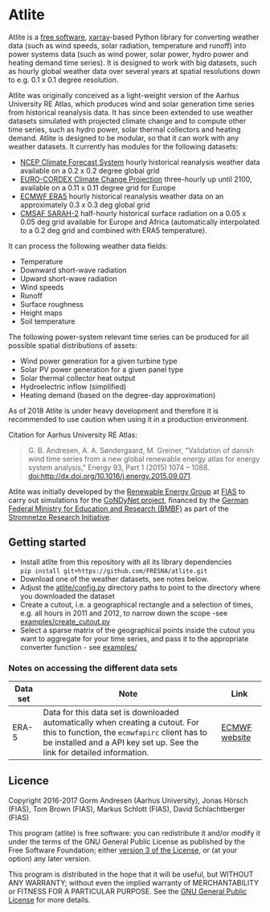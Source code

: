 Atlite
======

Atlite is a [free
software](http://www.gnu.org/philosophy/free-sw.en.html),
[xarray](http://xarray.pydata.org/en/stable/)-based Python library for
converting weather data (such as wind speeds, solar radiation,
temperature and runoff) into power systems data (such as wind power,
solar power, hydro power and heating demand time series). It is designed
to work with big datasets, such as hourly global weather data over
several years at spatial resolutions down to e.g. 0.1 x 0.1 degree
resolution.

Atlite was originally conceived as a light-weight version of the Aarhus
University RE Atlas, which produces wind and solar generation time
series from historical reanalysis data. It has since been extended to
use weather datasets simulated with projected climate change and to
compute other time series, such as hydro power, solar thermal collectors
and heating demand. Atlite is designed to be modular, so that it can
work with any weather datasets. It currently has modules for the
following datasets:

-   [NCEP Climate Forecast
    System](http://rda.ucar.edu/datasets/ds094.1/) hourly historical
    reanalysis weather data available on a 0.2 x 0.2 degree global grid
-   [EURO-CORDEX Climate Change Projection](http://www.euro-cordex.net/)
    three-hourly up until 2100, available on a 0.11 x 0.11 degree grid
    for Europe
-   [ECMWF
    ERA5](https://software.ecmwf.int/wiki/display/CKB/ERA5+data+documentation)
    hourly historical reanalysis weather data on an approximately 0.3 x
    0.3 deg global grid
-   [CMSAF
    SARAH-2](https://wui.cmsaf.eu/safira/action/viewDoiDetails?acronym=SARAH_V002)
    half-hourly historical surface radiation on a 0.05 x 0.05 deg grid
    available for Europe and Africa (automatically interpolated to a 0.2
    deg grid and combined with ERA5 temperature).

It can process the following weather data fields:

-   Temperature
-   Downward short-wave radiation
-   Upward short-wave radiation
-   Wind speeds
-   Runoff
-   Surface roughness
-   Height maps
-   Soil temperature

The following power-system relevant time series can be produced for all
possible spatial distributions of assets:

-   Wind power generation for a given turbine type
-   Solar PV power generation for a given panel type
-   Solar thermal collector heat output
-   Hydroelectric inflow (simplified)
-   Heating demand (based on the degree-day approximation)

As of 2018 Atlite is under heavy development and therefore it is
recommended to use caution when using it in a production environment.

Citation for Aarhus University RE Atlas:
> G. B. Andresen, A. A. Søndergaard, M. Greiner, "Validation of danish wind time series from a
new global renewable energy atlas for energy system analysis," Energy
93, Part 1 (2015) 1074 – 1088.
<doi:http://dx.doi.org/10.1016/j.energy.2015.09.071>.

Atlite was initially developed by the [Renewable Energy
Group](https://fias.uni-frankfurt.de/physics/schramm/renewable-energy-system-and-network-analysis/)
at [FIAS](https://fias.uni-frankfurt.de/) to carry out simulations for
the [CoNDyNet project](http://condynet.de/), financed by the [German
Federal Ministry for Education and Research
(BMBF)](https://www.bmbf.de/en/index.html) as part of the [Stromnetze
Research
Initiative](http://forschung-stromnetze.info/projekte/grundlagen-und-konzepte-fuer-effiziente-dezentrale-stromnetze/).

Getting started
---------------

-   Install atlite from this repository with all its library
    dependencies\
    ```pip install git+https://github.com/FRESNA/atlite.git```
-   Download one of the weather datasets, see notes below.
-   Adjust the [atlite/config.py](atlite/config.py) directory paths to
    point to the directory where you downloaded the dataset
-   Create a cutout, i.e. a geographical rectangle and a selection of
    times, e.g. all hours in 2011 and 2012, to narrow down the scope
    -see [examples/create\_cutout.py](examples/create_cutout.py)
-   Select a sparse matrix of the geographical points inside the cutout
    you want to aggregate for your time series, and pass it to the
    appropriate converter function - see [examples/](examples/)


### Notes on accessing the different data sets

| Data set | Note | Link |
|----------|------|------|
| ERA-5    | Data for this data set is downloaded automatically when creating a cutout. For this to function, the `ecmwfapirc` client has to be installed and a API key set up. See the link for detailed information. |  [ECMWF website](https://confluence.ecmwf.int/display/WEBAPI/Access+ECMWF+Public+Datasets)    |


Licence
-------

Copyright 2016-2017 Gorm Andresen (Aarhus University), Jonas Hörsch
(FIAS), Tom Brown (FIAS), Markus Schlott (FIAS), David Schlachtberger
(FIAS)

This program (atlite) is free software: you can redistribute it and/or
modify it under the terms of the GNU General Public License as published
by the Free Software Foundation; either [version 3 of the
License](LICENSE.txt), or (at your option) any later version.

This program is distributed in the hope that it will be useful, but
WITHOUT ANY WARRANTY; without even the implied warranty of
MERCHANTABILITY or FITNESS FOR A PARTICULAR PURPOSE. See the [GNU
General Public License](LICENSE.txt) for more details.
